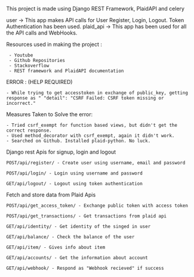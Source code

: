 This project is made using Django REST Framework, PlaidAPI and celery

user -> This app makes API calls for User Register, Login, Logout. Token Authentication has been used.
plaid_api -> This app has been used for all the API calls and WebHooks. 

Resources used in making the project :
     	 
	 - Youtube 
	 - Github Repositories
  	 - Stackoverflow
	 - REST framework and PlaidAPI documentation

ERROR : (HELP REQUIRED) 
	
	- While trying to get accesstoken in exchange of public_key, getting response as " "detail": "CSRF Failed: CSRF token missing or incorrect."

Measures Taken to Solve the error:
	
	- Tried csrf_exempt for function based views, but didn't get the correct response.
  	- Used method_decorator with csrf_exempt, again it didn't work.
	- Searched on Github. Installed plaid-python. No luck.

Django rest Apis for signup, login and logout

	POST/api/register/ - Create user using username, email and password

	POST/api/login/ - Login using username and password

	GET/api/logout/ - Logout using token authentication

Fetch and store data from Plaid Apis

	POST/api/get_access_token/ - Exchange public token with access token

	POST/api/get_transactions/ - Get transactions from plaid api

	GET/api/identity/ - Get identity of the singed in user
  
  	GET/api/balance/ - Check the balance of the user
  
  	GET/api/item/ - Gives info about item
  
  	GET/api/accounts/ - Get the information about account
  
  	GET/api/webhook/ - Respond as "Webhook recieved" if success
